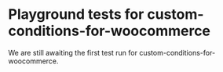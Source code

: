 # Playground tests for custom-conditions-for-woocommerce
We are still awaiting the first test run for custom-conditions-for-woocommerce.

